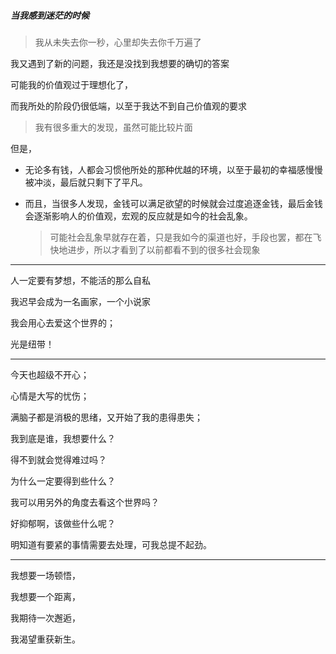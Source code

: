 ##### 当我感到迷茫的时候

> 我从未失去你一秒，心里却失去你千万遍了

我又遇到了新的问题，我还是没找到我想要的确切的答案

可能我的价值观过于理想化了，

而我所处的阶段仍很低端，以至于我达不到自己价值观的要求

> 我有很多重大的发现，虽然可能比较片面

但是，

- 无论多有钱，人都会习惯他所处的那种优越的环境，以至于最初的幸福感慢慢被冲淡，最后就只剩下了平凡。

- 而且，当很多人发现，金钱可以满足欲望的时候就会过度追逐金钱，最后金钱会逐渐影响人的价值观，宏观的反应就是如今的社会乱象。

  > 可能社会乱象早就存在着，只是我如今的渠道也好，手段也罢，都在飞快地进步，所以才看到了以前都看不到的很多社会现象
  >



---------









人一定要有梦想，不能活的那么自私

我迟早会成为一名画家，一个小说家

我会用心去爱这个世界的；

光是纽带！



---













今天也超级不开心；

心情是大写的忧伤；

满脑子都是消极的思绪，又开始了我的患得患失；

我到底是谁，我想要什么？

得不到就会觉得难过吗？

为什么一定要得到些什么？

我可以用另外的角度去看这个世界吗？

好抑郁啊，该做些什么呢？

明知道有要紧的事情需要去处理，可我总提不起劲。

---

我想要一场顿悟，

我想要一个距离，

我期待一次邂逅，

我渴望重获新生。














